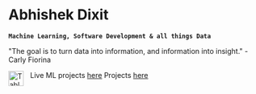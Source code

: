 # Abhishek Dixit

**`Machine Learning, Software Development & all things Data`**

"The goal is to turn data into information, and information into insight." - Carly Fiorina

Live ML projects <a href="https://abhishek-dxt.github.io/">here</a>
<img align="left" alt="Tableau" width="30px" style="padding-right:10px;" src="https://help.tableau.com/current/pro/desktop/en-us/Resources/tableau-logo.png" />Projects <a href="https://public.tableau.com/app/profile/abhishek.dixit2101">here</a>
